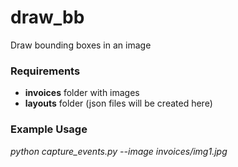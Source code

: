 # draw_bb
Draw bounding boxes in an image

### Requirements
- **invoices** folder with images
- **layouts** folder (json files will be created here)

### Example Usage
*python capture_events.py --image invoices/img1.jpg*

